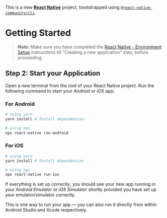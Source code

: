 This is a new [**React Native**](https://reactnative.dev) project, bootstrapped using [`@react-native-community/cli`](https://github.com/react-native-community/cli).

# Getting Started

> **Note**: Make sure you have completed the [React Native - Environment Setup](https://reactnative.dev/docs/environment-setup) instructions till "Creating a new application" step, before proceeding.

## Step 2: Start your Application

Open a _new_ terminal from the _root_ of your React Native project. Run the following command to start your _Android_ or _iOS_ app:

### For Android

```bash
# using yarn
yarn install # Install dependencies

# using npx
npx react-native run-android
```

### For iOS

```bash
# using yarn
yarn install # Install dependencies

# using npx
npx react-native run-ios
```

If everything is set up _correctly_, you should see your new app running in your _Android Emulator_ or _iOS Simulator_ shortly provided you have set up your emulator/simulator correctly.

This is one way to run your app — you can also run it directly from within Android Studio and Xcode respectively.
